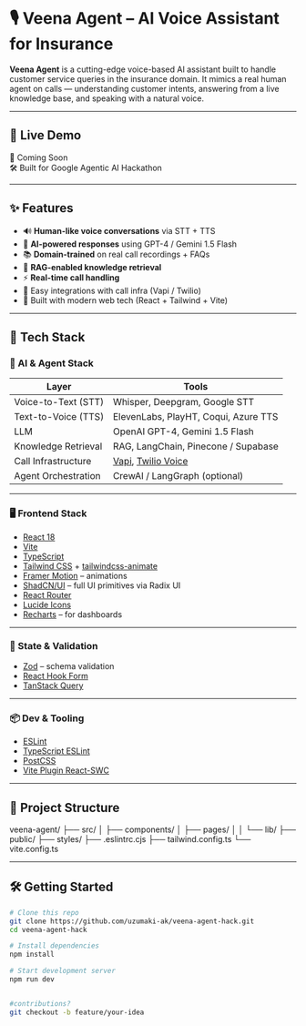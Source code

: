 # 🎙️ Veena Agent – AI Voice Assistant for Insurance

**Veena Agent** is a cutting-edge voice-based AI assistant built to handle customer service queries in the insurance domain. It mimics a real human agent on calls — understanding customer intents, answering from a live knowledge base, and speaking with a natural voice.

---

## 🚀 Live Demo

🧪 Coming Soon  
🛠️ Built for Google Agentic AI Hackathon

---

## ✨ Features

- 🔊 **Human-like voice conversations** via STT + TTS
- 🤖 **AI-powered responses** using GPT-4 / Gemini 1.5 Flash
- 📚 **Domain-trained** on real call recordings + FAQs
- 🧠 **RAG-enabled knowledge retrieval**
- ⚡ **Real-time call handling**
- 🔌 Easy integrations with call infra (Vapi / Twilio)
- 🎯 Built with modern web tech (React + Tailwind + Vite)

---

## 🧩 Tech Stack

### 🧠 AI & Agent Stack
| Layer | Tools |
|------|-------|
| Voice-to-Text (STT) | Whisper, Deepgram, Google STT |
| Text-to-Voice (TTS) | ElevenLabs, PlayHT, Coqui, Azure TTS |
| LLM | OpenAI GPT-4, Gemini 1.5 Flash |
| Knowledge Retrieval | RAG, LangChain, Pinecone / Supabase |
| Call Infrastructure | [Vapi](https://vapi.ai), [Twilio Voice](https://www.twilio.com/voice) |
| Agent Orchestration | CrewAI / LangGraph (optional) |

---

### 🖥️ Frontend Stack
- [React 18](https://reactjs.org/)
- [Vite](https://vitejs.dev/)
- [TypeScript](https://www.typescriptlang.org/)
- [Tailwind CSS](https://tailwindcss.com/) + [tailwindcss-animate](https://github.com/jamesbirtles/tailwindcss-animate)
- [Framer Motion](https://www.framer.com/motion/) – animations
- [ShadCN/UI](https://ui.shadcn.com/) – full UI primitives via Radix UI
- [React Router](https://reactrouter.com/en/main)
- [Lucide Icons](https://lucide.dev/)
- [Recharts](https://recharts.org/) – for dashboards

---

### 🧱 State & Validation
- [Zod](https://github.com/colinhacks/zod) – schema validation
- [React Hook Form](https://react-hook-form.com/)
- [TanStack Query](https://tanstack.com/query/latest)

---

### 📦 Dev & Tooling
- [ESLint](https://eslint.org/)
- [TypeScript ESLint](https://typescript-eslint.io/)
- [PostCSS](https://postcss.org/)
- [Vite Plugin React-SWC](https://github.com/vitejs/vite-plugin-react-swc)

---

## 📁 Project Structure


veena-agent/
├── src/
│ ├── components/
│ ├── pages/ 
│ 
│ └── lib/
├── public/
├── styles/
├── .eslintrc.cjs
├── tailwind.config.ts
└── vite.config.ts



---

## 🛠️ Getting Started

```bash
# Clone this repo
git clone https://github.com/uzumaki-ak/veena-agent-hack.git
cd veena-agent-hack

# Install dependencies
npm install

# Start development server
npm run dev


#contributions?
git checkout -b feature/your-idea
